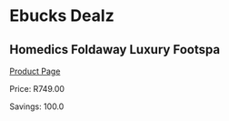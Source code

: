 
# Ebucks Dealz
## Homedics Foldaway Luxury Footspa
[Product Page](https://www.ebucks.com/web/shop/productSelected.do?prodId=1161058095&catId=1186086453)

Price: R749.00

Savings: 100.0


	